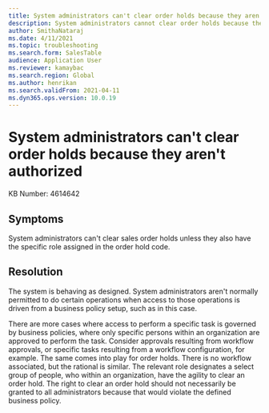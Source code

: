 ```yaml
---
title: System administrators can't clear order holds because they aren't authorized
description: System administrators cannot clear order holds because they are not authorized
author: SmithaNataraj
ms.date: 4/11/2021
ms.topic: troubleshooting
ms.search.form: SalesTable
audience: Application User
ms.reviewer: kamaybac
ms.search.region: Global
ms.author: henrikan
ms.search.validFrom: 2021-04-11
ms.dyn365.ops.version: 10.0.19
---
```


# System administrators can't clear order holds because they aren't authorized

KB Number: 4614642

## Symptoms

System administrators can't clear sales order holds unless they also have the specific role assigned in the order hold code.

## Resolution

The system is behaving as designed. System administrators aren't normally permitted to do certain operations when access to those operations is driven from a business policy setup, such as in this case.

There are more cases where access to perform a specific task is governed by business policies, where only specific persons within an organization are approved to perform the task. Consider approvals resulting from workflow approvals, or specific tasks resulting from a workflow configuration, for example. The same comes into play for order holds. There is no workflow associated, but the rational is similar. The relevant role designates a select group of people, who within an organization, have the agility to clear an order hold. The right to clear an order hold should not necessarily be granted to all administrators because that would violate the defined business policy.
